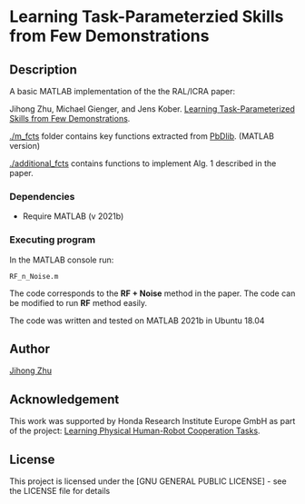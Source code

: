 # Learning Task-Parameterzied Skills from Few Demonstrations

## Description

A basic MATLAB implementation of the the RAL/ICRA paper:

Jihong Zhu, Michael Gienger, and Jens Kober. [Learning Task-Parameterized Skills from Few Demonstrations](https://arxiv.org/pdf/2201.09975.pdf).

[./m_fcts](./m_fcts) folder contains key functions extracted from [PbDlib](https://gitlab.idiap.ch/rli/pbdlib-matlab/). (MATLAB version)

[./additional_fcts](./additional_fcts) contains functions to implement Alg. 1 described in the paper.

### Dependencies

* Require MATLAB (v 2021b)

### Executing program

In the MATLAB console run:
```
RF_n_Noise.m
```
The code corresponds to the **RF + Noise** method in the paper. The code can be modified to run **RF** method easily.

The code was written and tested on MATLAB 2021b in Ubuntu 18.04

## Author
[Jihong Zhu](https://jihong-zhu.github.io/)

## Acknowledgement
This work was supported by Honda Research Institute Europe GmbH as part of the project: [Learning Physical Human-Robot Cooperation Tasks](http://www.jenskober.de/project_lphrct.php).

## License

This project is licensed under the [GNU GENERAL PUBLIC LICENSE] - see the LICENSE file for details
